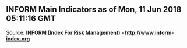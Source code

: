 ## INFORM Main Indicators as of Mon, 11 Jun 2018 05:11:16 GMT

Source: **INFORM (Index For Risk Management) - http://www.inform-index.org**